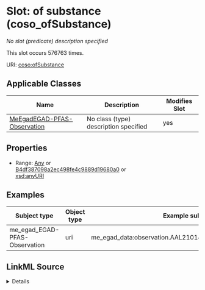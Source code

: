 

# Slot: of substance (coso_ofSubstance)


_No slot (predicate) description specified_






This slot occurs 576763 times.


URI: [coso:ofSubstance](http://w3id.org/coso/v1/contaminoso#ofSubstance)



<!-- no inheritance hierarchy -->





## Applicable Classes

| Name | Description | Modifies Slot |
| --- | --- | --- |
| [MeEgadEGAD-PFAS-Observation](../classes/MeEgadEGAD-PFAS-Observation.md) | No class (type) description specified |  yes  |







## Properties

* Range: [Any](../classes/Any.md)&nbsp;or&nbsp;<br />[B4df387098a2ec498fe4c9889d19680a0](../classes/B4df387098a2ec498fe4c9889d19680a0.md)&nbsp;or&nbsp;<br />[xsd:anyURI](http://www.w3.org/2001/XMLSchema#anyURI)






## Examples

| Subject type | Object type | Example subject | Example object | Occurrences |
| --- | --- | --- | --- | --- |
| me_egad_EGAD-PFAS-Observation | uri | me_egad_data:observation.AAL210144001R.20210112.1763231 | me_egad:parameter.PFOS_A | 576763 |




## LinkML Source

<details>

```yaml
name: coso_ofSubstance
annotations:
  count:
    tag: count
    value: 576763
description: No slot (predicate) description specified
title: of substance
examples:
- object:
    example_object: me_egad:parameter.PFOS_A
    example_object_type: uri
    example_predicate: coso:ofSubstance
    example_subject: me_egad_data:observation.AAL210144001R.20210112.1763231
    example_subject_type: me_egad_EGAD-PFAS-Observation
from_schema: sawgraph-kg
rank: 1000
domain: coso_ContaminantObservation
slot_uri: coso:ofSubstance
alias: coso_ofSubstance
domain_of:
- me_egad_EGAD-PFAS-Observation
range: Any
any_of:
- range: __B4df387098a2ec498fe4c9889d19680a0
- range: uri

```
</details>
